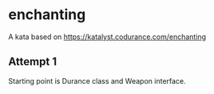 # enchanting

A kata based on https://katalyst.codurance.com/enchanting

## Attempt 1

Starting point is Durance class and Weapon interface.
